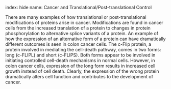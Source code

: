 index: hide
name: Cancer and Translational/Post-translational Control

There are many examples of how translational or post-translational modifications of proteins arise in cancer. Modifications are found in cancer cells from the increased translation of a protein to changes in protein phosphorylation to alternative splice variants of a protein. An example of how the expression of an alternative form of a protein can have dramatically different outcomes is seen in colon cancer cells. The c-Flip protein, a protein involved in mediating the cell-death pathway, comes in two forms: long (c-FLIPL) and short (c-FLIPS). Both forms appear to be involved in initiating controlled cell-death mechanisms in normal cells. However, in colon cancer cells, expression of the long form results in increased cell growth instead of cell death. Clearly, the expression of the wrong protein dramatically alters cell function and contributes to the development of cancer.
